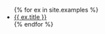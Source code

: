 <link rel="stylesheet" href="./assets/style.css"/>

<ul>
{% for ex in site.examples %}
  <li><a href="{{ ex.url }}">{{ ex.title }}</a></li>
{% endfor %}
</ul>
